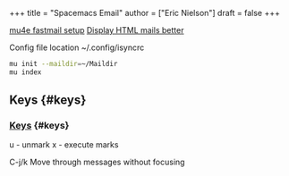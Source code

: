+++
title = "Spacemacs Email"
author = ["Eric Nielson"]
draft = false
+++

[mu4e fastmail setup](https://rakhim.org/fastmail-setup-with-emacs-mu4e-and-mbsync-on-macos/)
[Display HTML mails better](https://old.reddit.com/r/emacs/comments/9ep5o1/mu4e_stop_emails_setting_backgroundforeground/)

Config file location ~/.config/isyncrc

<a id="code-snippet--mu setup"></a>
```bash
mu init --maildir=~/Maildir
mu index
```


## Keys {#keys}


### [Keys](https://cheatography.com/ddoherty03/cheat-sheets/mu4e-with-gmail-hints/) {#keys}

u - unmark
x - execute marks

C-j/k Move through messages without focusing
